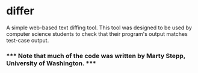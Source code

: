 # differ

A simple web-based text diffing tool.
This tool was designed to be used by computer science students to check that their program's output matches test-case output.

### *** Note that much of the code was written by Marty Stepp, University of Washington. ***
